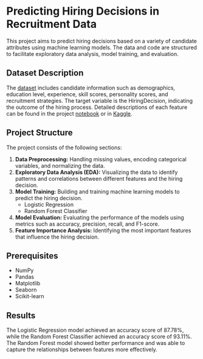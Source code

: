  # Predicting Hiring Decisions in Recruitment Data
This project aims to predict hiring decisions based on a variety of candidate attributes using machine learning models. The data and code are structured to facilitate exploratory data analysis, model training, and evaluation.
## Dataset Description
The [dataset](https://github.com/Negar-Mazaheri/HiringDecisionPredictor/blob/main/recruitment_data.csv) includes candidate information such as demographics, education level, experience, skill scores, personality scores, and recruitment strategies. The target variable is the HiringDecision, indicating the outcome of the hiring process. Detailed descriptions of each feature can be found in the project [notebook](https://github.com/Negar-Mazaheri/HiringDecisionPredictor/blob/main/hiring_prediction%20.ipynb) or in [Kaggle](https://www.kaggle.com/datasets/rabieelkharoua/predicting-hiring-decisions-in-recruitment-data/data).
## Project Structure
The project consists of the following sections:
1. __Data Preprocessing:__ Handling missing values, encoding categorical variables, and normalizing the data.
2. __Exploratory Data Analysis (EDA):__ Visualizing the data to identify patterns and correlations between different features and the hiring decision.
3. __Model Training:__ Building and training machine learning models to predict the hiring decision.
   - Logistic Regression
   - Random Forest Classifier
4. __Model Evaluation:__ Evaluating the performance of the models using metrics such as accuracy, precision, recall, and F1-score.
5. __Feature Importance Analysis:__ Identifying the most important features that influence the hiring decision.
## Prerequisites
- NumPy
- Pandas
- Matplotlib
- Seaborn
- Scikit-learn
## Results
The Logistic Regression model achieved an accuracy score of 87.78%, while the Random Forest Classifier achieved an accuracy score of 93.11%. The Random Forest model showed better performance and was able to capture the relationships between features more effectively.
